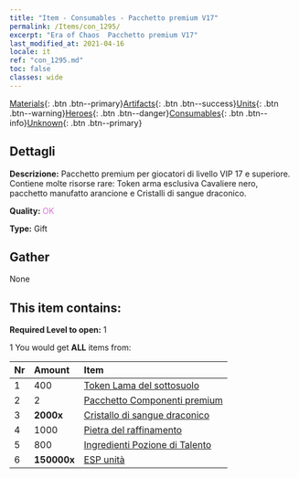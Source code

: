```yaml
---
title: "Item - Consumables - Pacchetto premium V17"
permalink: /Items/con_1295/
excerpt: "Era of Chaos  Pacchetto premium V17"
last_modified_at: 2021-04-16
locale: it
ref: "con_1295.md"
toc: false
classes: wide
---
```

 [Materials](/it/Items/){: .btn .btn--primary}[Artifacts](/it/Items/Artifacts/){: .btn .btn--success}[Units](/it/Items/Units/){: .btn .btn--warning}[Heroes](/it/Items/Heroes/){: .btn .btn--danger}[Consumables](/it/Items/Consumables/){: .btn .btn--info}[Unknown](/it/Items/Unknown/){: .btn .btn--primary}

## Dettagli
 **Descrizione:** Pacchetto premium per giocatori di livello VIP 17 e superiore. Contiene molte risorse rare: Token arma esclusiva Cavaliere nero, pacchetto manufatto arancione e Cristalli di sangue draconico.

 **Quality:** <span style="color: #DA70D6">OK</span>

 **Type:** Gift

## Gather

  None

## This item contains:

 **Required Level to open:** 1

 1 You would get **ALL** items  from:

  | Nr | Amount |     Item    |
  |:---|:-------|:------------|
  | 1 | 400 | [Token Lama del sottosuolo](/it/Items/con_979/) |  | 
  | 2 | 2 | [Pacchetto Componenti premium](/it/Items/con_1363/) |  | 
  | 3 |  **2000x** | [Cristallo di sangue draconico](/it/Items/con_879/) |  | 
  | 4 | 1000 | [Pietra del raffinamento](/it/Items/con_814/) |  | 
  | 5 | 800 | [Ingredienti Pozione di Talento](/it/Items/con_1120/) |  | 
  | 6 |  **150000x** | [ESP unità](/it/Items/con_902/) |  | 
